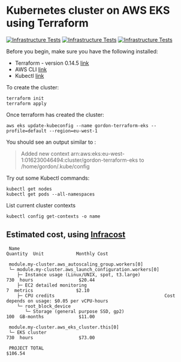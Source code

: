 # Kubernetes cluster on AWS EKS using Terraform

[![Infrastructure Tests](https://www.bridgecrew.cloud/badges/github/gordonmurray/gordon-terraform-eks/iso)](https://www.bridgecrew.cloud/link/badge?vcs=github&fullRepo=gordonmurray%2Fgordon-terraform-eks&benchmark=ISO27001) [![Infrastructure Tests](https://www.bridgecrew.cloud/badges/github/gordonmurray/gordon-terraform-eks/soc2)](https://www.bridgecrew.cloud/link/badge?vcs=github&fullRepo=gordonmurray%2Fgordon-terraform-eks&benchmark=SOC2) [![Infrastructure Tests](https://www.bridgecrew.cloud/badges/github/gordonmurray/gordon-terraform-eks/cis_kubernetes)](https://www.bridgecrew.cloud/link/badge?vcs=github&fullRepo=gordonmurray%2Fgordon-terraform-eks&benchmark=CIS+KUBERNETES+V1.5)

Before you begin, make sure you have the following installed:

* Terraform - version 0.14.5 [link](https://www.terraform.io/downloads.html)
* AWS CLI [link](https://docs.aws.amazon.com/cli/latest/userguide/cli-chap-welcome.html)
* Kubectl [link](https://kubernetes.io/docs/tasks/tools/)

To create the cluster:

```
terraform init
terraform apply
```

Once terraform has created the cluster:

```
aws eks update-kubeconfig --name gordon-terraform-eks --profile=default --region=eu-west-1 
```

You should see an output similar to :

> Added new context arn:aws:eks:eu-west-1:016230046494:cluster/gordon-terraform-eks to /home/gordon/.kube/config

Try out some Kubectl commands:

```
kubectl get nodes
kubectl get pods --all-namespaces
```


List current cluster contexts

```
kubectl config get-contexts -o name
```

## Estimated cost, using [Infracost](https://github.com/infracost/infracost)

```
 Name                                                           Quantity  Unit            Monthly Cost 
                                                                                                       
 module.my-cluster.aws_autoscaling_group.workers[0]                                                    
 └─ module.my-cluster.aws_launch_configuration.workers[0]                                              
    ├─ Instance usage (Linux/UNIX, spot, t3.large)                   730  hours                 $20.44 
    ├─ EC2 detailed monitoring                                         7  metrics                $2.10 
    ├─ CPU credits                                         Cost depends on usage: $0.05 per vCPU-hours 
    └─ root_block_device                                                                               
       └─ Storage (general purpose SSD, gp2)                         100  GB-months             $11.00 
                                                                                                       
 module.my-cluster.aws_eks_cluster.this[0]                                                             
 └─ EKS cluster                                                      730  hours                 $73.00 
                                                                                                       
 PROJECT TOTAL                                                                                 $106.54 
```

